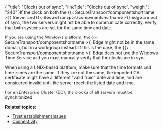 {
    "title": "Clocks out of sync",
    "linkTitle": "Clocks out of sync",
    "weight": "240"
}If the clock on both the {{< SecureTransport/componentshortname  >}} Server and {{< SecureTransport/componentshortname  >}} Edge are out of sync, the two servers might not be able to communicate correctly. Verify that both systems are set for the same time and date.

If you are using the Windows platform, the {{< SecureTransport/componentshortname  >}} Edge might not be in the same domain, but in a workgroup instead. If this is the case, the {{< SecureTransport/componentshortname  >}} Edge does not use the Windows Time Service and you must manually verify that the clocks are in sync.

When using a UNIX-based platform, make sure that the time formats and time zones are the same. If they are not the same, the imported CA certificate might have a different "valid from" date and time, and are considered invalid until the server reach the listed date and time.

For an Enterprise Cluster (EC), the clocks of all servers must be synchronized.

**Related topics:**

-   [Trust establishment issues](../c_st_trust_establishment_issues)
-   [Connectivity](../c_st_connectivity)
